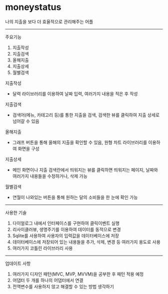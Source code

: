# moneystatus

나의 지출을 보다 더 효율적으로 관리해주는 어플

---

주요기능
1. 지출작성
2. 지출검색
3. 올해지출
4. 지출상세
5. 월별검색


지출작성
- 달력 라이브러리를 이용하여 날짜 입력, 여러가지 내용을 적은 후 작성

지출검색
- 검색어(메뉴, 카테고리 등)를 통한 지출을 검색, 검색한 뷰를 클릭하여 지출 상세로 넘어갈 수 있음

올해지출
- 그래프 버튼을 통해 올해의 지출을 확인할 수 있음, 원형 차트 라이브러리를 이용하여 화면을 구성

지출상세
- 메인 화면이나 지출 검색란에서 띄워지는 뷰를 클릭하면 띄워지는 페이지, 날짜와 여러가지 내용들을 수정하거나, 삭제 가능

월별검색
- 연월이 나와있는 버튼을 통해 원하는 달의 소비들을 한 눈에 확인 가능

---

사용한 기술
1. 다이얼로그 내에서 인터페이스를 구현하여 클릭이벤트 실행
2. 리사이클러뷰, 생명주기를 이용하여 데이터를 동적으로 변경
3. Sqlite를 사용하여 사용자의 입력값을 데이터베이스에 저장
4. 데이터베이스에 저장되어 있는 내용들을 추가, 삭제, 변경 등 여러가지 용도로 사용
5. 여러가지 코틀린 라이브러리 사용

---

업데이트 사항
1. 여러가지 디자인 패턴(MVC, MVP, MVVM)을 공부한 후 패턴 적용 예정
2. 어댑터 두 개를 하나의 어댑터에서 연결
3. 전역변수를 사용하지 않고 해결할 수 있는 방법 생각하기
